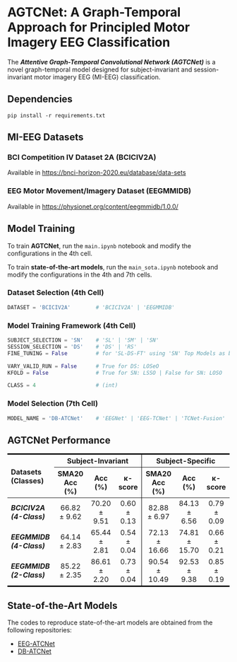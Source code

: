 # AGTCNet: A Graph-Temporal Approach for Principled Motor Imagery EEG Classification

The ***Attentive Graph-Temporal Convolutional Network (AGTCNet)*** is a novel graph-temporal model designed for subject-invariant and session-invariant motor imagery EEG (MI-EEG) classification.


## Dependencies

```
pip install -r requirements.txt
```


## MI-EEG Datasets

### BCI Competition IV Dataset 2A (BCICIV2A)

Available in https://bnci-horizon-2020.eu/database/data-sets

### EEG Motor Movement/Imagery Dataset (EEGMMIDB)

Available in https://physionet.org/content/eegmmidb/1.0.0/


## Model Training

To train **AGTCNet**, run the `main.ipynb` notebook and modify the configurations in the 4th cell.

To train **state-of-the-art models**, run the `main_sota.ipynb` notebook and modify the configurations in the 4th and 7th cells.

### Dataset Selection (4th Cell)

```py
DATASET = 'BCICIV2A'        # 'BCICIV2A' | 'EEGMMIDB'
```

### Model Training Framework (4th Cell)

```py
SUBJECT_SELECTION = 'SN'    # 'SL' | 'SM' | 'SN'
SESSION_SELECTION = 'DS'    # 'DS' | 'RS'
FINE_TUNING = False         # for 'SL-DS-FT' using 'SN' Top Models as baseline

VARY_VALID_RUN = False      # True for DS: LOSeO
KFOLD = False               # True for SN: LSSO | False for SN: LOSO 

CLASS = 4                   # (int)
```

### Model Selection (7th Cell)

```py
MODEL_NAME = 'DB-ATCNet'    # 'EEGNet' | 'EEG-TCNet' | 'TCNet-Fusion' | 'ATCNet' | 'DB-ATCNet' 
```

## AGTCNet Performance

<table style="border-collapse: collapse; width: 100%; text-align: center; border-top: 2px solid black; border-bottom: 2px solid black;">
  <thead>
    <tr>
      <th rowspan="2" style="text-align: left;">Datasets (Classes)</th>
      <th colspan="3" style="text-align: center;">Subject-Invariant</th>
      <th colspan="3" style="text-align: center; border-left: 1px solid black;">Subject-Specific</th>
    </tr>
    <tr>
      <th style="text-align: center;">SMA20 Acc (%)</th>
      <th style="text-align: center;">Acc (%)</th>
      <th style="text-align: center;">κ-score</th>
      <th style="text-align: center; border-left: 1px solid black;">SMA20 Acc (%)</th>
      <th style="text-align: center;">Acc (%)</th>
      <th style="text-align: center;">κ-score</th>
    </tr>
  </thead>
  <tbody>
    <tr>
      <td style="text-align: left;"><strong><em>BCICIV2A (4-Class)</em></strong></td>
      <td>66.82 ± 9.62</td>
      <td>70.20 ± 9.51</td>
      <td>0.60 ± 0.13</td>
      <td style="border-left: 1px solid black;">82.88 ± 6.97</td>
      <td>84.13 ± 6.56</td>
      <td>0.79 ± 0.09</td>
    </tr>
    <tr>
      <td style="text-align: left;"><strong><em>EEGMMIDB (4-Class)</em></strong></td>
      <td>64.14 ± 2.83</td>
      <td>65.44 ± 2.81</td>
      <td>0.54 ± 0.04</td>
      <td style="border-left: 1px solid black;">72.13 ± 16.66</td>
      <td>74.81 ± 15.70</td>
      <td>0.66 ± 0.21</td>
    </tr>
    <tr>
      <td style="text-align: left;"><strong><em>EEGMMIDB (2-Class)</em></strong></td>
      <td>85.22 ± 2.35</td>
      <td>86.61 ± 2.20</td>
      <td>0.73 ± 0.04</td>
      <td style="border-left: 1px solid black;">90.54 ± 10.49</td>
      <td>92.53 ± 9.38</td>
      <td>0.85 ± 0.19</td>
    </tr>
  </tbody>
</table>


## State-of-the-Art Models

The codes to reproduce state-of-the-art models are obtained from the following repositories:

- [EEG-ATCNet](https://github.com/Altaheri/EEG-ATCNet)
- [DB-ATCNet](https://github.com/zk-xju/DB-ATCNet)